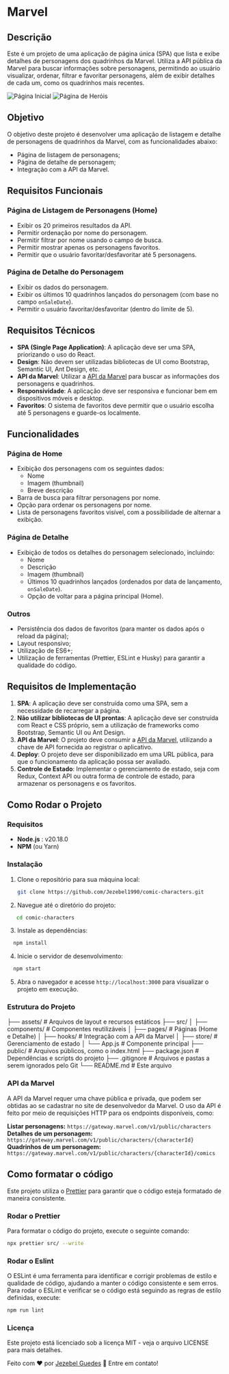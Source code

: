 # Marvel

## Descrição

Este é um projeto de uma aplicação de página única (SPA) que lista e exibe detalhes de personagens dos quadrinhos da Marvel. Utiliza a API pública da Marvel para buscar informações sobre personagens, permitindo ao usuário visualizar, ordenar, filtrar e favoritar personagens, além de exibir detalhes de cada um, como os quadrinhos mais recentes.

![Página Inicial](src/assets/pages-guide/home.png)
![Página de Heróis](src/assets/pages-guide/hero-page.png)


## Objetivo

O objetivo deste projeto é desenvolver uma aplicação de listagem e detalhe de personagens de quadrinhos da Marvel, com as funcionalidades abaixo:

- Página de listagem de personagens;
- Página de detalhe de personagem;
- Integração com a API da Marvel.

## Requisitos Funcionais

### Página de Listagem de Personagens (Home)
- Exibir os 20 primeiros resultados da API.
- Permitir ordenação por nome do personagem.
- Permitir filtrar por nome usando o campo de busca.
- Permitir mostrar apenas os personagens favoritos.
- Permitir que o usuário favoritar/desfavoritar até 5 personagens.

### Página de Detalhe do Personagem
- Exibir os dados do personagem.
- Exibir os últimos 10 quadrinhos lançados do personagem (com base no campo `onSaleDate`).
- Permitir o usuário favoritar/desfavoritar (dentro do limite de 5).

## Requisitos Técnicos

- **SPA (Single Page Application)**: A aplicação deve ser uma SPA, priorizando o uso do React.
- **Design**: Não devem ser utilizadas bibliotecas de UI como Bootstrap, Semantic UI, Ant Design, etc.
- **API da Marvel**: Utilizar a [API da Marvel](https://developer.marvel.com/docs) para buscar as informações dos personagens e quadrinhos.
- **Responsividade**: A aplicação deve ser responsiva e funcionar bem em dispositivos móveis e desktop.
- **Favoritos**: O sistema de favoritos deve permitir que o usuário escolha até 5 personagens e guarde-os localmente.

## Funcionalidades

### Página de Home
- Exibição dos personagens com os seguintes dados:
  - Nome
  - Imagem (thumbnail)
  - Breve descrição
- Barra de busca para filtrar personagens por nome.
- Opção para ordenar os personagens por nome.
- Lista de personagens favoritos visível, com a possibilidade de alternar a exibição.

### Página de Detalhe
- Exibição de todos os detalhes do personagem selecionado, incluindo:
  - Nome
  - Descrição
  - Imagem (thumbnail)
  - Últimos 10 quadrinhos lançados (ordenados por data de lançamento, `onSaleDate`).
  - Opção de voltar para a página principal (Home).

### Outros
- Persistência dos dados de favoritos (para manter os dados após o reload da página);
- Layout responsivo;
- Utilização de ES6+;
- Utilização de ferramentas (Prettier, ESLint e Husky) para garantir a qualidade do código.

## Requisitos de Implementação
1. **SPA**: A aplicação deve ser construída como uma SPA, sem a necessidade de recarregar a página.
2. **Não utilizar bibliotecas de UI prontas**: A aplicação deve ser construída com React e CSS próprio, sem a utilização de frameworks como Bootstrap, Semantic UI ou Ant Design.
3. **API da Marvel**: O projeto deve consumir a [API da Marvel](https://developer.marvel.com/docs), utilizando a chave de API fornecida ao registrar o aplicativo.
4. **Deploy**: O projeto deve ser disponibilizado em uma URL pública, para que o funcionamento da aplicação possa ser avaliado.
5. **Controle de Estado**: Implementar o gerenciamento de estado, seja com Redux, Context API ou outra forma de controle de estado, para armazenar os personagens e os favoritos.

## Como Rodar o Projeto

### Requisitos

- **Node.js** : v20.18.0
- **NPM** (ou Yarn)

### Instalação

1. Clone o repositório para sua máquina local:
   ```bash
   git clone https://github.com/Jezebel1990/comic-characters.git
    ```


2. Navegue até o diretório do projeto:
```bash
   cd comic-characters
```

3. Instale as dependências:
```bash
  npm install
```

4. Inicie o servidor de desenvolvimento:
```bash
  npm start
```


5. Abra o navegador e acesse `http://localhost:3000` para visualizar o projeto em execução.

### Estrutura do Projeto
├── assets/                 # Arquivos de layout e recursos estáticos
├── src/
│   ├── components/         # Componentes reutilizáveis
│   ├── pages/              # Páginas (Home e Detalhe)
│   ├── hooks/              # Integração com a API da Marvel
│   ├── store/              # Gerenciamento de estado 
│   └── App.js              # Componente principal
├── public/                 # Arquivos públicos, como o index.html
├── package.json            # Dependências e scripts do projeto
├── .gitignore              # Arquivos e pastas a serem ignorados pelo Git
└── README.md               # Este arquivo


### API da Marvel
A API da Marvel requer uma chave pública e privada, que podem ser obtidas ao se cadastrar no site de desenvolvedor da Marvel. O uso da API é feito por meio de requisições HTTP para os endpoints disponíveis, como:

**Listar personagens:** `https://gateway.marvel.com/v1/public/characters`
**Detalhes de um personagem:** `https://gateway.marvel.com/v1/public/characters/{characterId}`
**Quadrinhos de um personagem:** `https://gateway.marvel.com/v1/public/characters/{characterId}/comics`


## Como formatar o código

Este projeto utiliza o [Prettier](https://prettier.io/) para garantir que o código esteja formatado de maneira consistente.

### Rodar o Prettier

Para formatar o código do projeto, execute o seguinte comando:

```bash
npx prettier src/ --write
```

### Rodar o Eslint
O ESLint é uma ferramenta para identificar e corrigir problemas de estilo e qualidade de código, ajudando a manter o código consistente e sem erros. Para rodar o ESLint e verificar se o código está seguindo as regras de estilo definidas, execute:

```bash
npm run lint
```


### Licença
Este projeto está licenciado sob a licença MIT - veja o arquivo LICENSE para mais detalhes.

Feito com ♥ por [Jezebel Guedes](https://www.linkedin.com/in/jezebel-guedes/) 👋 Entre em contato!
